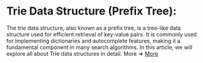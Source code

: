# Trie Data Structure (Prefix Tree):
The trie data structure, also known as a prefix tree, is a tree-like data structure used for efficient retrieval of key-value pairs. It is commonly used for implementing dictionaries and autocomplete features, making it a fundamental component in many search algorithms. In this article, we will explore all about Trie data structures in detail.
More => [More](https://www.geeksforgeeks.org/introduction-to-trie-data-structure-and-algorithm-tutorials/#what-is-trie-data-structure)